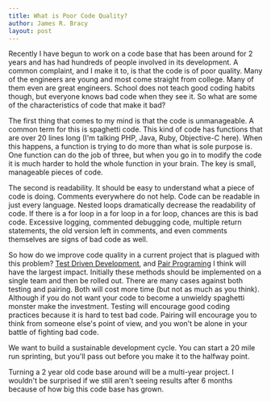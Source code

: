 ```yaml
---
title: What is Poor Code Quality?
author: James R. Bracy
layout: post
---
```


Recently I have begun to work on a code base that has been around for 2 years
and has had hundreds of people involved in its development. A common complaint,
and I make it to, is that the code is of poor quality. Many of the engineers
are young and most come straight from college. Many of them even are great
engineers. School does not teach good coding habits though, but everyone knows
bad code when they see it. So what are some of the characteristics of code that
make it bad?

The first thing that comes to my mind is that the code is unmanageable. A
common term for this is spaghetti code. This kind of code has functions that
are over 20 lines long (I'm talking PHP, Java, Ruby, Objective-C here). When
this happens, a function is trying to do more than what is sole purpose is.
One function can do the job of three, but when you go in to modify the code it
is much harder to hold the whole function in your brain. The key is small, 
manageable pieces of code.

The second is readability. It should be easy to understand what a piece of
code is doing. Comments everywhere do not help. Code can be readable in just
every language. Nested loops dramatically decrease the readability of code. If
there is a for loop in a for loop in a for loop, chances are this is bad code.
Excessive logging, commented debugging code, multiple return statements,
the old version left in comments, and even comments themselves are signs of
bad code as well.

So how do we improve code quality in a current project that is plagued with
this problem? [Test Driven Development](http://en.wikipedia.org/wiki/Test-driven_development),
and [Pair Programing](http://en.wikipedia.org/wiki/Pair_programming) I think
will have the largest impact. Initially these methods should be implemented on
a single team and then be rolled out. There are many cases against both
testing and pairing. Both will cost more time (but not as much as you think).
Although if you do not want your code to become a unwieldy spaghetti monster
make the investment. Testing will encourage good coding practices because it
is hard to test bad code. Pairing will encourage you to think from someone
else's point of view, and you won't be alone in your battle of fighting bad
code.

We want to build a sustainable development cycle. You can start a 20 mile run
sprinting, but you'll pass out before you make it to the halfway point.

Turning a 2 year old code base around will be a multi-year project. I wouldn't
be surprised if we still aren't seeing results after 6 months because of how
big this code base has grown.